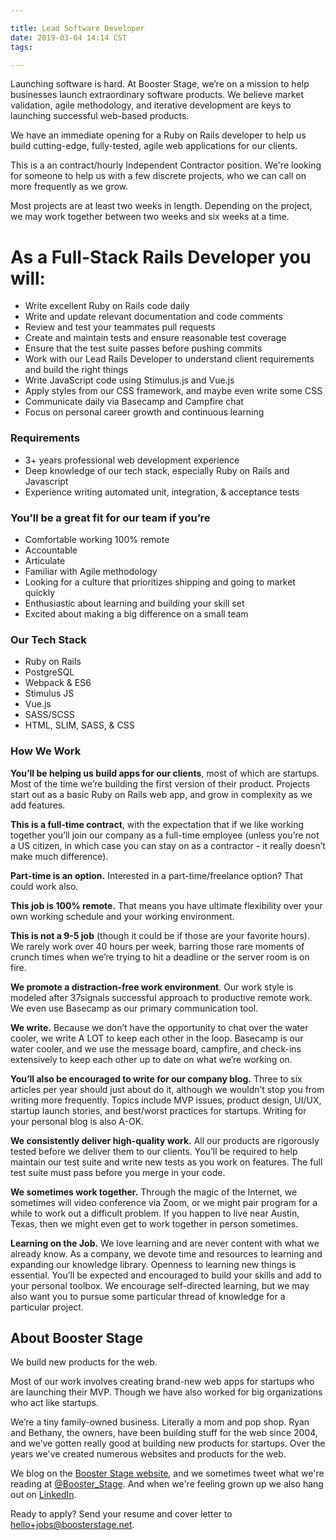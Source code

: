 ```yaml
---

title: Lead Software Developer
date: 2019-03-04 14:14 CST
tags: 

---
```


Launching software is hard. At Booster Stage, we’re on a mission to help businesses launch extraordinary software products. We believe market validation, agile methodology, and iterative development are keys to launching successful web-based products.

We have an immediate opening for a Ruby on Rails developer to help us build cutting-edge, fully-tested, agile web applications for our clients.

This is a an contract/hourly Independent Contractor position. We're looking for someone to help us with a few discrete projects, who we can call on more frequently as we grow.

Most projects are at least two weeks in length. Depending on the project, we may work together between two weeks and six weeks at a time. 

# As a Full-Stack Rails Developer you will:

- Write excellent Ruby on Rails code daily
- Write and update relevant documentation and code comments
- Review and test your teammates pull requests
- Create and maintain tests and ensure reasonable test coverage
- Ensure that the test suite passes before pushing commits
- Work with our Lead Rails Developer to understand client requirements and build the right things
- Write JavaScript code using Stimulus.js and Vue.js
- Apply styles from our CSS framework, and maybe even write some CSS
- Communicate daily via Basecamp and Campfire chat
- Focus on personal career growth and continuous learning

### Requirements
- 3+ years professional web development experience
- Deep knowledge of our tech stack, especially Ruby on Rails and Javascript
- Experience writing automated unit, integration, & acceptance tests

### You’ll be a great fit for our team if you’re
- Comfortable working 100% remote
- Accountable
- Articulate
- Familiar with Agile methodology
- Looking for a culture that prioritizes shipping and going to market quickly
- Enthusiastic about learning and building your skill set
- Excited about making a big difference on a small team

### Our Tech Stack
- Ruby on Rails
- PostgreSQL
- Webpack & ES6
- Stimulus JS
- Vue.js
- SASS/SCSS
- HTML, SLIM, SASS, & CSS

### How We Work

**You’ll be helping us build apps for our clients**, most of which are startups. Most of the time we’re building the first version of their product. Projects start out as a basic Ruby on Rails web app, and grow in complexity as we add features.

**This is a full-time contract**, with the expectation that if we like working together you’ll join our company as a full-time employee (unless you’re not a US citizen, in which case you can stay on as a contractor - it really doesn’t make much difference).

**Part-time is an option.** Interested in a part-time/freelance option? That could work also.

**This job is 100% remote.** That means you have ultimate flexibility over your own working schedule and your working environment.

**This is not a 9-5 job** (though it could be if those are your favorite hours). We rarely work over 40 hours per week, barring those rare moments of crunch times when we’re trying to hit a deadline or the server room is on fire.

**We promote a distraction-free work environment**. Our work style is modeled after 37signals successful approach to productive remote work. We even use Basecamp as our primary communication tool.

**We write.** Because we don’t have the opportunity to chat over the water cooler, we write A LOT to keep each other in the loop. Basecamp is our water cooler, and we use the message board, campfire, and check-ins extensively to keep each other up to date on what we’re working on.

**You’ll also be encouraged to write for our company blog.** Three to six articles per year should just about do it, although we wouldn’t stop you from writing more frequently. Topics include MVP issues, product design, UI/UX, startup launch stories, and best/worst practices for startups. Writing for your personal blog is also A-OK.

**We consistently deliver high-quality work.** All our products are rigorously tested before we deliver them to our clients. You’ll be required to help maintain our test suite and write new tests as you work on features. The full test suite must pass before you merge in your code.

**We sometimes work together.** Through the magic of the Internet, we sometimes will video conference via Zoom, or we might pair program for a while to work out a difficult problem. If you happen to live near Austin, Texas, then we might even get to work together in person sometimes.

**Learning on the Job.** We love learning and are never content with what we already know. As a company, we devote time and resources to learning and expanding our knowledge library. Openness to learning new things is essential. You’ll be expected and encouraged to build your skills and add to your personal toolbox. We encourage self-directed learning, but we may also want you to pursue some particular thread of knowledge for a particular project.

## About Booster Stage

We build new products for the web.

Most of our work involves creating brand-new web apps for startups who are launching their MVP. Though we have also worked for big organizations who act like startups.

We’re a tiny family-owned business. Literally a mom and pop shop. Ryan and Bethany, the owners, have been building stuff for the web since 2004, and we’ve gotten really good at building new products for startups. Over the years we've created numerous websites and products for the web.

We blog on the [Booster Stage website](https://boosterstage.net/articles), and
we sometimes tweet what we're reading at
[@Booster_Stage](https://twitter.com/Booster_Stage). And when we're feeling
grown up we also hang out on [LinkedIn](https://www.linkedin.com/company/1292733/).

Ready to apply? Send your resume and cover letter to hello+jobs@boosterstage.net.
